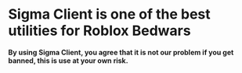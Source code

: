 # Sigma Client is one of the best utilities for Roblox Bedwars

__By using Sigma Client, you agree that it is not our problem if you get banned, this is use at your own risk.__
